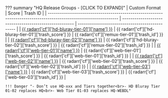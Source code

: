 ??? summary "HQ Release Groups - [CLICK TO EXPAND]"
    | Custom Format                                                                                                     | Score                                                  | Trash ID                                        |
    | ----------------------------------------------------------------------------------------------------------------- | ------------------------------------------------------ | ----------------------------------------------- |
    | [{{ radarr['cf']['hd-bluray-tier-01']['name'] }}](/Radarr/Radarr-collection-of-custom-formats/#hd-bluray-tier-01) | {{ radarr['cf']['hd-bluray-tier-01']['trash_score'] }} | {{ radarr['cf']['remux-tier-01']['trash_id'] }} |
    | [{{ radarr['cf']['hd-bluray-tier-02']['name'] }}](/Radarr/Radarr-collection-of-custom-formats/#hd-bluray-tier-02) | {{ radarr['cf']['hd-bluray-tier-02']['trash_score'] }} | {{ radarr['cf']['remux-tier-02']['trash_id'] }} |
    | [{{ radarr['cf']['web-tier-01']['name'] }}](/Radarr/Radarr-collection-of-custom-formats/#web-tier-01)             | {{ radarr['cf']['web-tier-01']['trash_score'] }}       | {{ radarr['cf']['web-tier-01']['trash_id'] }}   |
    | [{{ radarr['cf']['web-tier-02']['name'] }}](/Radarr/Radarr-collection-of-custom-formats/#web-tier-02)             | {{ radarr['cf']['web-tier-02']['trash_score'] }}       | {{ radarr['cf']['web-tier-02']['trash_id'] }}   |
    | [{{ radarr['cf']['web-tier-03']['name'] }}](/Radarr/Radarr-collection-of-custom-formats/#web-tier-03)             | {{ radarr['cf']['web-tier-03']['trash_score'] }}       | {{ radarr['cf']['web-tier-03']['trash_id'] }}   |

    !!! Danger "- Don’t use HQ-xxx and Tiers together<br>- HD Bluray Tier 01-02 replaces HQ<br>- Web Tier 01-03 replaces HQ-WEBDL"
